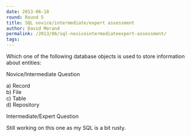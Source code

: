 ```yaml
---
date: 2013-06-18
round: Round 5
title: SQL novice/intermediate/expert assessment
author: David Merand
permalink: /2013/06/sql-noviceintermediateexpert-assessment/
tags:
---
```

Which one of the following database objects is used to store information about entities:

Novice/Intermediate Question

a) Record  
b) File  
c) Table  
d) Repository

Intermediate/Expert Question

Still working on this one as my SQL is a bit rusty.

&nbsp;
